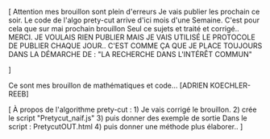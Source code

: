 [
Attention mes brouillon sont plein d'erreurs 
Je vais publier les prochain ce soir. 
Le code de l'algo prety-cut arrive d'ici mois d'une 
Semaine. C'est pour cela que sur mai prochain brouillon
Seul ce sujets et traité et corrigé.. 
MERCI. 
JE VOULAIS RIEN PUBLIER MAIS JE VAIS UTILISÉ LE PROTOCOLE 
DE PUBLIER CHAQUE JOUR.. C'EST COMME ÇA QUE JE PLACE TOUJOURS 
DANS LA DÉMARCHE DE : "LA RECHERCHE DANS L'INTÉRÊT COMMUN"

] 



Ce sont mes brouillon de mathématiques et code... 
[ADRIEN KOECHLER-REEB] 

[
À propos de l'algorithme prety-cut :
      1) Je vais corrigé le brouillon.
      2) crée le script "Pretycut_naif.js"
      3) puis donner des exemple de sortie
         Dans le script : PretycutOUT.html
      4) puis donner une méthode plus élaborer.. 
] 
